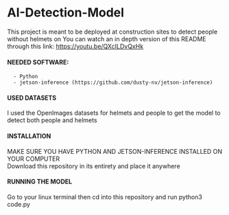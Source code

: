 # AI-Detection-Model
This project is meant to be deployed at construction sites to detect people without helmets on
You can watch an in depth version of this README through this link: https://youtu.be/QXcILDvQxHk

  #### NEEDED SOFTWARE:
      - Python
      - jetson-inference (https://github.com/dusty-nv/jetson-inference)
  #### USED DATASETS
  I used the OpenImages datasets for helmets and people to get the model to detect both people and helmets

  #### INSTALLATION
  MAKE SURE YOU HAVE PYTHON AND JETSON-INFERENCE INSTALLED ON YOUR COMPUTER \
  Download this repository in its entirety and place it anywhere

  #### RUNNING THE MODEL 
  Go to your linux terminal then cd into this repository and run python3 code.py
